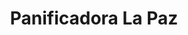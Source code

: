---
title: "Panificadora La Paz"
url: /san-luis-de-la-paz-gto/panificadora-la-paz/
shop: panadería
---